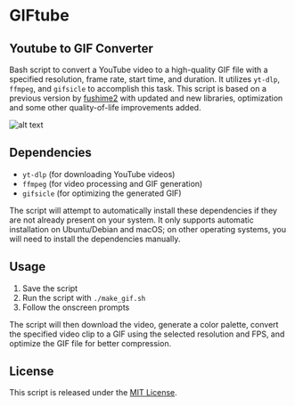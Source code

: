 # GIFtube
## Youtube to GIF Converter

Bash script to convert a YouTube video to a high-quality GIF file with a specified resolution, frame rate, start time, and duration. It utilizes `yt-dlp`, `ffmpeg`, and `gifsicle` to accomplish this task. This script is based on a previous version by [fushime2](https://github.com/fushime2/youtube-to-gif) with updated and new libraries, optimization and some other quality-of-life improvements added.

![alt text](demo.gif)

## Dependencies

- `yt-dlp` (for downloading YouTube videos)
- `ffmpeg` (for video processing and GIF generation)
- `gifsicle` (for optimizing the generated GIF)

The script will attempt to automatically install these dependencies if they are not already present on your system. It only supports automatic installation on Ubuntu/Debian and macOS; on other operating systems, you will need to install the dependencies manually.

## Usage

1. Save the script 
2. Run the script with `./make_gif.sh`
3. Follow the onscreen prompts

The script will then download the video, generate a color palette, convert the specified video clip to a GIF using the selected resolution and FPS, and optimize the GIF file for better compression.

## License

This script is released under the [MIT License](https://opensource.org/licenses/MIT).
